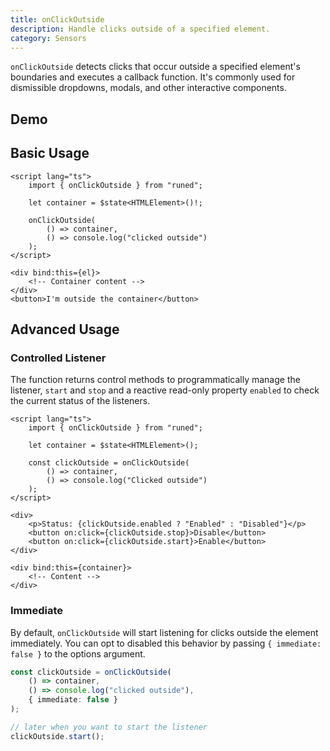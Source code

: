 ```yaml
---
title: onClickOutside
description: Handle clicks outside of a specified element.
category: Sensors
---
```


<script>
import Demo from '$lib/components/demos/on-click-outside.svelte';
</script>

`onClickOutside` detects clicks that occur outside a specified element's boundaries and executes a
callback function. It's commonly used for dismissible dropdowns, modals, and other interactive
components.

## Demo

<Demo />

## Basic Usage

```svelte
<script lang="ts">
	import { onClickOutside } from "runed";

	let container = $state<HTMLElement>()!;

	onClickOutside(
		() => container,
		() => console.log("clicked outside")
	);
</script>

<div bind:this={el}>
	<!-- Container content -->
</div>
<button>I'm outside the container</button>
```

## Advanced Usage

### Controlled Listener

The function returns control methods to programmatically manage the listener, `start` and `stop` and
a reactive read-only property `enabled` to check the current status of the listeners.

```svelte
<script lang="ts">
	import { onClickOutside } from "runed";

	let container = $state<HTMLElement>();

	const clickOutside = onClickOutside(
		() => container,
		() => console.log("Clicked outside")
	);
</script>

<div>
	<p>Status: {clickOutside.enabled ? "Enabled" : "Disabled"}</p>
	<button on:click={clickOutside.stop}>Disable</button>
	<button on:click={clickOutside.start}>Enable</button>
</div>

<div bind:this={container}>
	<!-- Content -->
</div>
```

### Immediate

By default, `onClickOutside` will start listening for clicks outside the element immediately. You
can opt to disabled this behavior by passing `{ immediate: false }` to the options argument.

```ts {4}
const clickOutside = onClickOutside(
	() => container,
	() => console.log("clicked outside"),
	{ immediate: false }
);

// later when you want to start the listener
clickOutside.start();
```
